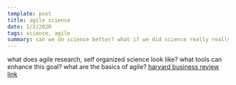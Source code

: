 ```yaml
---
template: post
title: agile science
date: 1/2/2020
tags: science, agile
summary: can we do science better? what if we did science really really really great? like super duper...
---
```


what does agile research, self organized science look like? what tools can enhance this goal? what are the basics of agile? [harvard business review link](https://hbr.org/2019/11/why-science-driven-companies-should-use-agile)
